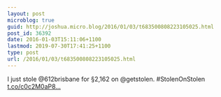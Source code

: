 ```yaml
---
layout: post
microblog: true
guid: http://joshua.micro.blog/2016/01/03/t683500808223105025.html
post_id: 36392
date: 2016-01-03T15:11:06+1100
lastmod: 2019-07-30T17:41:25+1100
type: post
url: /2016/01/03/t683500808223105025.html
---
```

I just stole @612brisbane for §2,162 on @getstolen. #StolenOnStolen [t.co/c0c2M0aP8...](https://t.co/c0c2M0aP8s)
